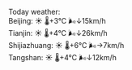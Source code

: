 Today weather:  
Beijing: ☀️   🌡️+3°C 🌬️↓15km/h  
Tianjin: ☀️   🌡️+4°C 🌬️↓26km/h  
Shijiazhuang: ☀️   🌡️+6°C 🌬️→7km/h  
Tangshan: ☀️   🌡️+4°C 🌬️↓12km/h  
